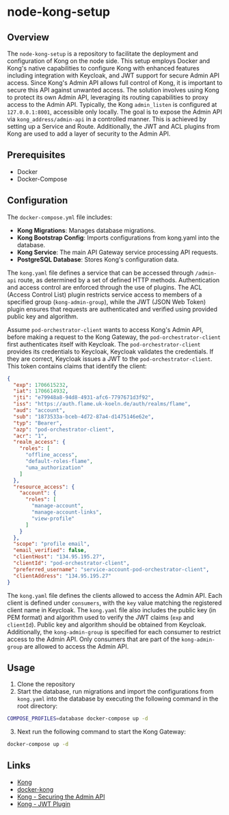 # node-kong-setup

## Overview

The `node-kong-setup` is a repository to facilitate the deployment and configuration of Kong on the node side. This setup employs Docker and Kong's native capabilities to configure Kong with enhanced features including integration with Keycloak, and JWT support for secure Admin API access. Since Kong's Admin API allows full control of Kong, it is important to secure this API against unwanted access. The solution involves using Kong to protect its own Admin API, leveraging its routing capabilities to proxy access to the Admin API. Typically, the Kong `admin_listen` is configured at `127.0.0.1:8001`, accessible only locally. The goal is to expose the Admin API via `kong_address/admin-api` in a controlled manner. This is achieved by setting up a Service and Route. Additionally, the JWT and ACL plugins from Kong are used to add a layer of security to the Admin API.

## Prerequisites

- Docker
- Docker-Compose

## Configuration

The `docker-compose.yml` file includes:
- **Kong Migrations**: Manages database migrations.
- **Kong Bootstrap Config**: Imports configurations from kong.yaml into the database.
- **Kong Service**: The main API Gateway service processing API requests.
- **PostgreSQL Database**: Stores Kong's configuration data.

The `kong.yaml` file defines a service that can be accessed through `/admin-api` route, as determined by a set of defined HTTP methods. Authentication and access control are enforced through the use of plugins. The ACL (Access Control List) plugin restricts service access to members of a specified group (`kong-admin-group`), while the JWT (JSON Web Token) plugin ensures that requests are authenticated and verified using provided public key and algorithm.

Assume `pod-orchestrator-client` wants to access Kong's Admin API, before making a request to the Kong Gateway, the `pod-orchestrator-client` first authenticates itself with Keycloak. The `pod-orchestrator-client` provides its credentials to Keycloak, Keycloak validates the credentials. If they are correct, Keycloak issues a JWT to the `pod-orchestrator-client`. This token contains claims that identify the client:

```json
{
  "exp": 1706615232,
  "iat": 1706614932,
  "jti": "e79948a8-94d8-4931-afc6-7797671d3f92",
  "iss": "https://auth.flame.uk-koeln.de/auth/realms/flame",
  "aud": "account",
  "sub": "1873533a-bceb-4d72-87a4-d1475146e62e",
  "typ": "Bearer",
  "azp": "pod-orchestrator-client",
  "acr": "1",
  "realm_access": {
    "roles": [
      "offline_access",
      "default-roles-flame",
      "uma_authorization"
    ]
  },
  "resource_access": {
    "account": {
      "roles": [
        "manage-account",
        "manage-account-links",
        "view-profile"
      ]
    }
  },
  "scope": "profile email",
  "email_verified": false,
  "clientHost": "134.95.195.27",
  "clientId": "pod-orchestrator-client",
  "preferred_username": "service-account-pod-orchestrator-client",
  "clientAddress": "134.95.195.27"
}
```

The `kong.yaml` file defines the clients allowed to access the Admin API. Each client is defined under `consumers`, with the `key` value matching the registered client name in Keycloak. The `kong.yaml` file also includes the public key (in PEM format) and algorithm used to verify the JWT claims (`exp` and `clientId`). Public key and algorithm should be obtained from Keycloak. Additionally, the `kong-admin-group` is specified for each consumer to restrict access to the Admin API. Only consumers that are part of the `kong-admin-group` are allowed to access the Admin API.


## Usage

1. Clone the repository
2. Start the database, run migrations and import the configurations from `kong.yaml` into the database by executing the following command in the root directory:

```bash
COMPOSE_PROFILES=database docker-compose up -d
```

3. Next run the following command to start the Kong Gateway:

```bash
docker-compose up -d
```

## Links

- [Kong](https://github.com/Kong/kong)
- [docker-kong](https://github.com/Kong/docker-kong)
- [Kong - Securing the Admin API](https://docs.konghq.com/gateway/latest/production/running-kong/secure-admin-api/)
- [Kong - JWT Plugin](https://docs.konghq.com/hub/kong-inc/jwt/)